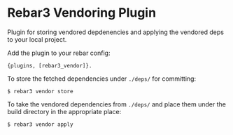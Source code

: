 Rebar3 Vendoring Plugin
=====

Plugin for storing vendored depdenencies and applying the vendored deps to your local project.

Add the plugin to your rebar config:

    {plugins, [rebar3_vendor]}.


To store the fetched dependencies under `./deps/` for committing:

    $ rebar3 vendor store

To take the vendored dependencies from `./deps/` and place them under the build directory in the appropriate place:

    $ rebar3 vendor apply
